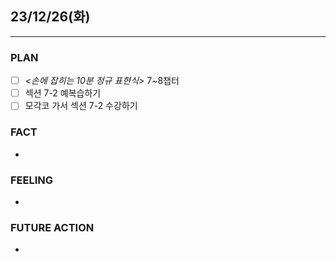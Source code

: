 ##  23/12/26(화)
***
### PLAN
* [ ] *<손에 잡히는 10분 정규 표현식>* 7~8챕터
* [ ] 섹션 7-2 예복습하기
* [ ] 모각코 가서 섹션 7-2 수강하기
### FACT
* 
### FEELING
* 
### FUTURE ACTION
* 